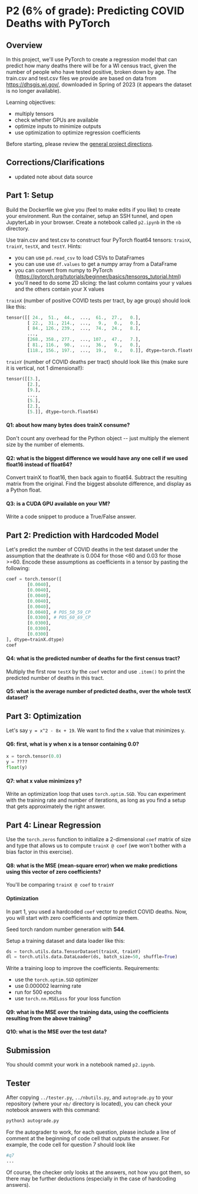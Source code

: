 # P2 (6% of grade): Predicting COVID Deaths with PyTorch

## Overview

In this project, we'll use PyTorch to create a regression model that
can predict how many deaths there will be for a WI census tract, given
the number of people who have tested positive, broken down by age.
The train.csv and test.csv files we provide are based on data from
https://dhsgis.wi.gov/, downloaded in Spring of 2023 (it appears the
dataset is no longer available).

Learning objectives:
* multiply tensors
* check whether GPUs are available
* optimize inputs to minimize outputs
* use optimization to optimize regression coefficients

Before starting, please review the [general project directions](../projects.md).

## Corrections/Clarifications

* updated note about data source

## Part 1: Setup

Build the Dockerfile we give you (feel to make edits if you like) to
create your environment.  Run the container, setup an SSH tunnel, and
open JupyterLab in your browser.  Create a notebook called `p2.ipynb`
in the `nb` directory.

Use train.csv and test.csv to construct four PyTorch float64 tensors:
`trainX`, `trainY`, `testX`, and `testY`.  Hints:

* you can use `pd.read_csv` to load CSVs to DataFrames
* you can use use `df.values` to get a numpy array from a DataFrame
* you can convert from numpy to PyTorch (https://pytorch.org/tutorials/beginner/basics/tensorqs_tutorial.html)
* you'll need to do some 2D slicing: the last column contains your y values and the others contain your X values

`trainX` (number of positive COVID tests per tract, by age group) should look like this:

```python
tensor([[ 24.,  51.,  44.,  ...,  61.,  27.,   0.],
        [ 22.,  31., 214.,  ...,   9.,   0.,   0.],
        [ 84., 126., 239.,  ...,  74.,  24.,   8.],
        ...,
        [268., 358., 277.,  ..., 107.,  47.,   7.],
        [ 81., 116.,  90.,  ...,  36.,   9.,   0.],
        [118., 156., 197.,  ...,  19.,   0.,   0.]], dtype=torch.float64)
```

`trainY` (number of COVID deaths per tract) should look like this (make sure it is vertical, not 1 dimensional!):

```python
tensor([[3.],
        [2.],
        [9.],
        ...,
        [5.],
        [2.],
        [5.]], dtype=torch.float64)
```

#### Q1: about how many bytes does trainX consume?

Don't count any overhead for the Python object -- just multiply the
element size by the number of elements.

#### Q2: what is the biggest difference we would have any one cell if we used float16 instead of float64?

Convert trainX to float16, then back again to float64.  Subtract the
resulting matrix from the original.  Find the biggest absolute
difference, and display as a Python float.

#### Q3: is a CUDA GPU available on your VM?

Write a code snippet to produce a True/False answer.

## Part 2: Prediction with Hardcoded Model

Let's predict the number of COVID deaths in the test dataset under the
assumption that the deathrate is 0.004 for those <60 and 0.03 for those >=60.
Encode these assumptions as coefficients in a tensor by pasting
the following:

```python
coef = torch.tensor([
        [0.0040],
        [0.0040],
        [0.0040],
        [0.0040],
        [0.0040],
        [0.0040], # POS_50_59_CP
        [0.0300], # POS_60_69_CP
        [0.0300],
        [0.0300],
        [0.0300]
], dtype=trainX.dtype)
coef
```

#### Q4: what is the predicted number of deaths for the first census tract?

Multiply the first row `testX` by the `coef` vector and use `.item()`
to print the predicted number of deaths in this tract.

#### Q5: what is the average number of predicted deaths, over the whole testX dataset?

## Part 3: Optimization

Let's say `y = x^2 - 8x + 19`.  We want to find the x value that minimizes y.

#### Q6: first, what is y when x is a tensor containing 0.0?

```python
x = torch.tensor(0.0)
y = ????
float(y)
```

#### Q7: what x value minimizes y?

Write an optimization loop that uses `torch.optim.SGD`.  You can
experiment with the training rate and number of iterations, as long as
you find a setup that gets approximately the right answer.

## Part 4: Linear Regression

Use the `torch.zeros` function to initialize a 2-dimensional `coef`
matrix of size and type that allows us to compute `trainX @ coef` (we
won't bother with a bias factor in this exercise).

#### Q8: what is the MSE (mean-square error) when we make predictions using this vector of zero coefficients?

You'll be comparing `trainX @ coef` to `trainY`


#### Optimization

In part 1, you used a hardcoded `coef` vector to predict COVID deaths.
Now, you will start with zero coefficients and optimize them.

Seed torch random number generation with **544**.

Setup a training dataset and data loader like this:

```python
ds = torch.utils.data.TensorDataset(trainX, trainY)
dl = torch.utils.data.DataLoader(ds, batch_size=50, shuffle=True)
```

Write a training loop to improve the coefficients.  Requirements:
* use the `torch.optim.SGD` optimizer
* use 0.000002 learning rate
* run for 500 epochs
* use `torch.nn.MSELoss` for your loss function

#### Q9: what is the MSE over the training data, using the coefficients resulting from the above training?

#### Q10: what is the MSE over the test data?

## Submission

You should commit your work in a notebook named `p2.ipynb`.

## Tester
After copying `../tester.py`, `../nbutils.py`, and `autograde.py` to your repository (where your `nb/` directory is located), you can check your notebook answers with this command:

```sh
python3 autograde.py
```
For the autograder to work, for each question, please include a line of comment at the beginning of code cell that outputs the answer. For example, the code cell for question 7 should look like
```python
#q7
...
```

Of course, the checker only looks at the answers, not how you got
them, so there may be further deductions (especially in the case of
hardcoding answers).
